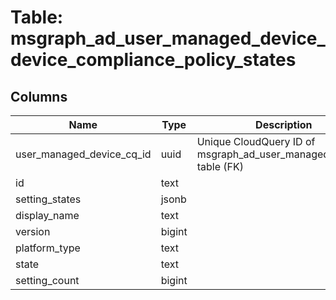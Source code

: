 
# Table: msgraph_ad_user_managed_device_device_compliance_policy_states

## Columns
| Name        | Type           | Description  |
| ------------- | ------------- | -----  |
|user_managed_device_cq_id|uuid|Unique CloudQuery ID of msgraph_ad_user_managed_devices table (FK)|
|id|text||
|setting_states|jsonb||
|display_name|text||
|version|bigint||
|platform_type|text||
|state|text||
|setting_count|bigint||

